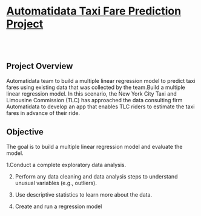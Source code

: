 # <ins>Automatidata Taxi Fare Prediction Project</ins>
<br></br>
## Project Overview 
Automatidata team to build a multiple linear regression model to predict taxi
fares using existing data that was collected by the team.Build a multiple linear regression model. In this scenario, the New York City Taxi and Limousine Commission (TLC) has approached the data consulting firm Automatidata to develop an app that enables TLC riders to estimate the taxi fares in advance of their ride.
## Objective 
The goal is to build a multiple linear regression model and evaluate the model.

1.Conduct a complete exploratory data analysis.

2. Perform any data cleaning and data analysis steps to understand unusual variables (e.g., outliers).

3. Use descriptive statistics to learn more about the data.
4. Create and run a regression model
 
